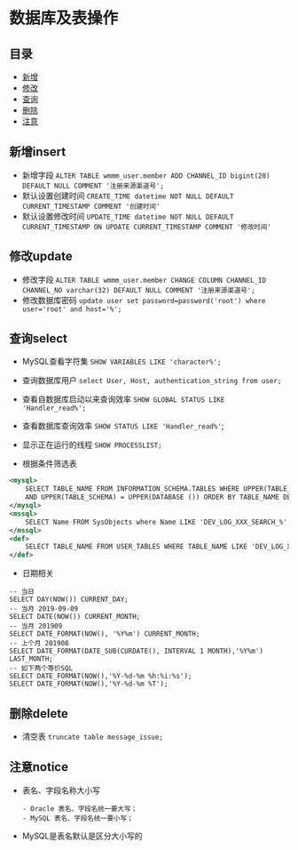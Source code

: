 # 数据库及表操作

## 目录
- [新增](#新增insert)
- [修改](#修改update)
- [查询](#查询select)
- [删除](#删除delete)
- [注意](#注意notice)


## 新增insert
- 新增字段 `ALTER TABLE wmmm_user.member ADD CHANNEL_ID bigint(20) DEFAULT NULL COMMENT '注册来源渠道号';`
- 默认设置创建时间 `CREATE_TIME datetime NOT NULL DEFAULT CURRENT_TIMESTAMP COMMENT '创建时间'`
- 默认设置修改时间 `UPDATE_TIME datetime NOT NULL DEFAULT CURRENT_TIMESTAMP ON UPDATE CURRENT_TIMESTAMP COMMENT '修改时间'`


## 修改update
- 修改字段 `ALTER TABLE wmmm_user.member CHANGE COLUMN CHANNEL_ID CHANNEL_NO varchar(32) DEFAULT NULL COMMENT '注册来源渠道号';`
- 修改数据库密码 `update user set password=password('root') where user='root' and host='%';`


## 查询select
- MySQL查看字符集 `SHOW VARIABLES LIKE 'character%';`
- 查询数据库用户 `select User, Host, authentication_string from user;`
- 查看自数据库启动以来查询效率 `SHOW GLOBAL STATUS LIKE 'Handler_read%';`
- 查看数据库查询效率 `SHOW STATUS LIKE 'Handler_read%'`;
- 显示正在运行的线程 `SHOW PROCESSLIST;`

- 根据条件筛选表
```xml
<mysql>
	SELECT TABLE_NAME FROM INFORMATION_SCHEMA.TABLES WHERE UPPER(TABLE_NAME) LIKE UPPER('DEV_LOG_XXX_SEARCH_%')
	AND UPPER(TABLE_SCHEMA) = UPPER(DATABASE ()) ORDER BY TABLE_NAME DESC
</mysql>
<mssql>
	SELECT Name FROM SysObjects where Name LIKE 'DEV_LOG_XXX_SEARCH_%' ORDER BY Name DESC
</mssql>
<def>
	SELECT TABLE_NAME FROM USER_TABLES WHERE TABLE_NAME LIKE 'DEV_LOG_XXX_SEARCH_%' ORDER BY TABLE_NAME DESC
</def>
```

- 日期相关
```mysql
-- 当日
SELECT DAY(NOW()) CURRENT_DAY;
-- 当月 2019-09-09
SELECT DATE(NOW()) CURRENT_MONTH;
-- 当月 201909
SELECT DATE_FORMAT(NOW(), '%Y%m') CURRENT_MONTH;
-- 上个月 201908
SELECT DATE_FORMAT(DATE_SUB(CURDATE(), INTERVAL 1 MONTH),'%Y%m') LAST_MONTH;
-- 如下两个等价SQL
SELECT DATE_FORMAT(NOW(),'%Y-%d-%m %h:%i:%s');
SELECT DATE_FORMAT(NOW(),'%Y-%d-%m %T');
```

## 删除delete
- 清空表 `truncate table message_issue;`

## 注意notice

- 表名、字段名称大小写
    ```text
    - Oracle 表名、字段名统一要大写；
    - MySQL 表名、字段名统一要小写；
    ```
- MySQL是表名默认是区分大小写的
